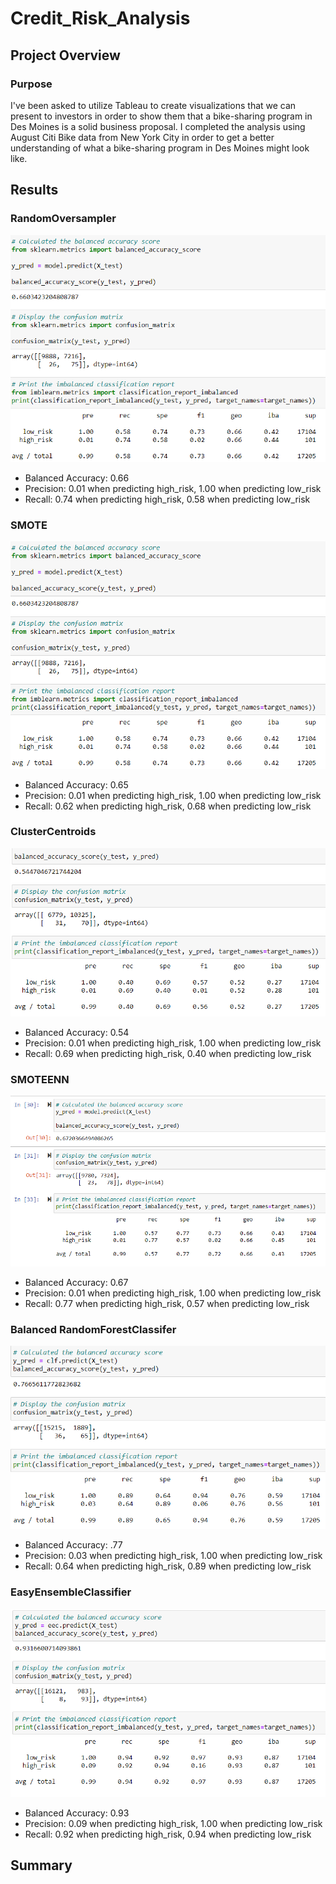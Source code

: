 # Credit_Risk_Analysis

## Project Overview
### Purpose
I've been asked to utilize Tableau to create visualizations that we can present to investors in order to show them that a bike-sharing program in Des Moines is a solid business proposal. I completed the analysis using August Citi Bike data from New York City in order to get a better understanding of what a bike-sharing program in Des Moines might look like.

## Results
### RandomOversampler
![RandomOversampler](https://github.com/secicciari/Credit_Risk_Analysis/blob/main/Resources/RandomOversampler.PNG)
- Balanced Accuracy: 0.66
- Precision: 0.01 when predicting high_risk, 1.00 when predicting low_risk
- Recall: 0.74 when predicting high_risk, 0.58 when predicting low_risk

### SMOTE
![SMOTE](https://github.com/secicciari/Credit_Risk_Analysis/blob/main/Resources/RandomOversampler.PNG)
- Balanced Accuracy: 0.65
- Precision: 0.01 when predicting high_risk, 1.00 when predicting low_risk
- Recall: 0.62 when predicting high_risk, 0.68 when predicting low_risk

### ClusterCentroids
![ClusterCentroids](https://github.com/secicciari/Credit_Risk_Analysis/blob/main/Resources/ClusterCentroids.PNG)
- Balanced Accuracy: 0.54
- Precision: 0.01 when predicting high_risk, 1.00 when predicting low_risk
- Recall: 0.69 when predicting high_risk, 0.40 when predicting low_risk

### SMOTEENN
![SMOTEENN](https://github.com/secicciari/Credit_Risk_Analysis/blob/main/Resources/SMOTEENN.PNG)
- Balanced Accuracy: 0.67
- Precision: 0.01 when predicting high_risk, 1.00 when predicting low_risk
- Recall: 0.77 when predicting high_risk, 0.57 when predicting low_risk

### Balanced RandomForestClassifer
![BalancedRandomForestClassifer](https://github.com/secicciari/Credit_Risk_Analysis/blob/main/Resources/BalancedRandomForestClassifier.PNG)
- Balanced Accuracy: .77
- Precision: 0.03 when predicting high_risk, 1.00 when predicting low_risk
- Recall: 0.64 when predicting high_risk, 0.89 when predicting low_risk

### EasyEnsembleClassifier
![EasyEnsembleClassifier](https://github.com/secicciari/Credit_Risk_Analysis/blob/main/Resources/EasyEnsembleClassifier.PNG)
- Balanced Accuracy: 0.93
- Precision: 0.09 when predicting high_risk, 1.00 when predicting low_risk
- Recall: 0.92 when predicting high_risk, 0.94 when predicting low_risk

## Summary

